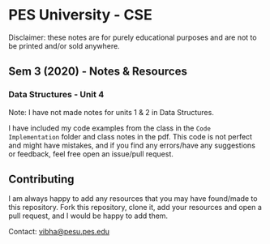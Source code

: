# PES University - CSE

Disclaimer: these notes are for purely educational purposes and are not to be printed and/or sold anywhere.

## Sem 3 (2020) - Notes & Resources

### Data Structures - Unit 4

Note: I have not made notes for units 1 & 2 in Data Structures.

I have included my code examples from the class in the `Code Implementation` folder and class notes in the pdf. This code is not perfect and might have mistakes, and if you find any errors/have any suggestions or feedback, feel free open an issue/pull request.

## Contributing

I am always happy to add any resources that you may have found/made to this repository. Fork this repository, clone it, add your resources and open a pull request, and I would be happy to add them.

Contact:
[vibha@pesu.pes.edu](mailto:vibha@pesu.pes.edu)